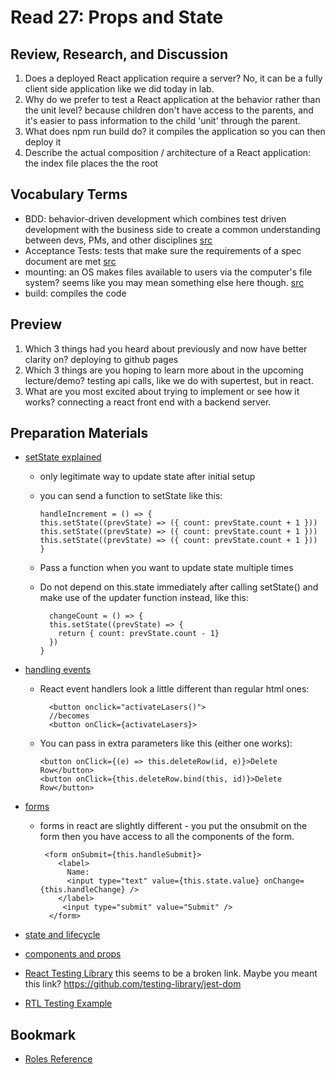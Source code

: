 # Read 27: Props and State

## Review, Research, and Discussion

1. Does a deployed React application require a server? No, it can be a fully client side application like we did today in lab.
2. Why do we prefer to test a React application at the behavior rather than the unit level? because children don't have access to the parents, and it's easier to pass information to the child 'unit' through the parent.
3. What does npm run build do? it compiles the application so you can then deploy it
4. Describe the actual composition / architecture of a React application: the index file places the the root

## Vocabulary Terms

- BDD: behavior-driven development which combines test driven development with the business side to create a common understanding between devs, PMs, and other disciplines [src](https://en.wikipedia.org/wiki/Behavior-driven_development)
- Acceptance Tests: tests that make sure the requirements of a spec document are met [src](https://en.wikipedia.org/wiki/Acceptance_testing)
- mounting: an OS makes files available to users via the computer's file system? seems like you may mean something else here though. [src](<https://en.wikipedia.org/wiki/Mount_(computing)#:~:text=Mounting%20is%20a%20process%20by,via%20the%20computer's%20file%20system.>)
- build: compiles the code

## Preview

1. Which 3 things had you heard about previously and now have better clarity on?
   deploying to github pages
2. Which 3 things are you hoping to learn more about in the upcoming lecture/demo?
   testing api calls, like we do with supertest, but in react.
3. What are you most excited about trying to implement or see how it works?
   connecting a react front end with a backend server.

## Preparation Materials

- [setState explained](https://css-tricks.com/understanding-react-setstate/)

  - only legitimate way to update state after initial setup
  - you can send a function to setState like this:

    ```JSX
    handleIncrement = () => {
    this.setState((prevState) => ({ count: prevState.count + 1 }))
    this.setState((prevState) => ({ count: prevState.count + 1 }))
    this.setState((prevState) => ({ count: prevState.count + 1 }))
    }
    ```

  - Pass a function when you want to update state multiple times
  - Do not depend on this.state immediately after calling setState() and make use of the updater function instead, like this:

    ```JSX
      changeCount = () => {
      this.setState((prevState) => {
        return { count: prevState.count - 1}
      })
    }
    ```

- [handling events](https://facebook.github.io/react/docs/handling-events.html)

  - React event handlers look a little different than regular html ones:

    ```JSX
      <button onclick="activateLasers()">
      //becomes
      <button onClick={activateLasers}>
    ```

  - You can pass in extra parameters like this (either one works):

    ```JSX
    <button onClick={(e) => this.deleteRow(id, e)}>Delete Row</button>
    <button onClick={this.deleteRow.bind(this, id)}>Delete Row</button>
    ```

- [forms](https://facebook.github.io/react/docs/forms.html)

  - forms in react are slightly different - you put the onsubmit on the form then you have access to all the components of the form.

    ```JSX
     <form onSubmit={this.handleSubmit}>
        <label>
          Name:
          <input type="text" value={this.state.value} onChange={this.handleChange} />
        </label>
         <input type="submit" value="Submit" />
      </form>
    ```

- [state and lifecycle](https://facebook.github.io/react/docs/state-and-lifecycle.html)
- [components and props](https://reactjs.org/docs/components-and-props.html)
- [React Testing Library](https://testing-library.com/docs/react-testing-library)
  this seems to be a broken link. Maybe you meant this link? https://github.com/testing-library/jest-dom
- [RTL Testing Example](https://thomlom.dev/beginner-guide-testing-react-apps/)

## Bookmark

- [Roles Reference](https://developer.mozilla.org/en-US/docs/Web/Accessibility/ARIA/ARIA_Techniques#Roles)
